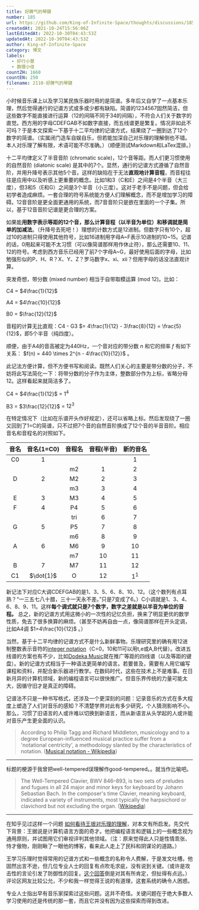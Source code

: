 ```yaml
---
title: 好脾气的琴键
number: 185
url: https://github.com/King-of-Infinite-Space/thoughts/discussions/185
createdAt: 2021-10-24T15:56:06Z
lastEditedAt: 2022-10-30T04:43:53Z
updatedAt: 2022-10-30T04:43:53Z
author: King-of-Infinite-Space
category: 博文
labels:
  - 好行小慧
  - 数理小径
countZH: 1660
countEN: 250
filename: 2110-好脾气的琴键
---
```


小时候音乐课上以及学习某民族乐器时用的是简谱。多年后又自学了一点基本乐理，然后觉得通行的记谱方式或多或少都有缺陷。简谱的1234567固然简洁，但这些数字不能直接进行运算（12的间隔不同于34的间隔），不符合人们关于数字的直觉。西方用的字母CDEFGAB不如数字直接，而五线谱更是繁复。情况非如此不可吗？于是本文探索一下基于十二平均律的记谱方式，结果绕了一圈到达了12个数字的简谱。（实属闭门造车自娱自乐，但若能加深自己对乐理的理解倒也不错。本人对乐理了解有限，术语可能不尽准确。）（顺便测试Markdown和LaTex混排。）

十二平均律定义了半音音阶 (chromatic scale)，12个音等距。而人们更习惯使用的自然音阶 (diatonic scale) 是其中的7个。显然，通行的记谱方式遵循了自然音阶，并用升降号表示其他5个音。这样的缺陷在于无法**直观地计算音程**，而音程往往是应用中以及听感上更重要的概念。比如1和3（C和E）之间是4个半音（大三度），但3和5（E和G）之间是3个半音（小三度）。这对于老手不是问题，但会给初学者造成麻烦。一套合理的符号系统能方便人们理解概念，而不是增加学习的障碍。12音音阶是更全面更通用的系统，而7音音阶只是嵌在里面的一个子集。所以，基于12音音阶记谱是更合理的方案。

如果能**用数字表示等距的12个音，那么计算音程（以半音为单位）和移调就是简单的加减法**。（升降号去死吧！）理想的计数方式是12进制。但数字只有10个，超过10的进制只得使用其他符号，比如16进制用字母A\~F表示10进制的10\~15。记谱的话，0用起来可能不太习惯（可以像简谱那样用作休止符），那么还需要10、11、12的符号。考虑到西方音乐已经用了前7个字母A\~G，最好使用后面的字母，比如勉强形似的P、H、R？X、Y、Z？罗马数字ⅹ、ⅺ、ⅻ？但用字母的话没法直观计算。

突发奇想，带分数 (mixed number) 相当于自带取模运算 (mod 12)。比如：

C4 = $4\frac{1}{12}$

A4 = $4\frac{10}{12}$

B0 = $\frac{12}{12}$

音程的计算无比直观：C4 - G3 $= 4\frac{1}{12} - 3\frac{8}{12} = \frac{5}{12}$，即5个半音（纯四度）。

顺便，由于A4的音高被定为440Hz，一个音对应的带分数 $n$ 和它的频率 $f$ 有如下关系： $f(n) = 440 \times 2^{n - 4\frac{10}{12}}$ 。

此记法方便计算，但不方便书写和阅读。既然人们关心的主要是带分数的分子，不妨将此写法简化一下：将带分数的分子作为主体，整数部分作为上标，省略分母12。这样看起来就简洁多了。

C4 = $4\frac{1}{12}$ = $1^4$

B3 = $3\frac{12}{12}$ = $12^3$

在特定情况下（比如在乐谱开头作好规定），还可以省略上标。然后发现绕了一圈又回到了1=C的简谱，只不过把7个音的自然音阶换成了12个音的半音音阶。相应音名和音程名的对照如下。

| 音名 | 音名(1=C0) | 音程名 | 音程(半音) | 新的音名 |
|:----:|:---------:|:-----:|:--------:|:------:|
| C0  | 1       |     |        | 1    |
|    |         | m2  | 1      | 2    |
| D  | 2       | M2  | 2      | 3    |
|    |         | m3  | 3      | 4    |
| E  | 3       | M3  | 4      | 5    |
| F  | 4       | P4  | 5      | 6    |
|    |         | tri | 6      | 7    |
| G  | 5       | P5  | 7      | 8    |
|    |         | m6  | 8      | 9    |
| A  | 6       | M6  | 9      | 10   |
|    |         | m7  | 10     | 11   |
| B  | 7       | M7  | 11     | 12   |
| C1 | $\dot{1}$      | O   | 12     | $1^1$   |

新记法下对应C大调CDEFGAB的是1、3、5、6、8、10、12。（这个数列有点耳熟？“一三五七八十腊，三十一天永不差。”只是7变成了6。）C小调就是1、3、4、6、8、9、11。这样**每个调式就只是7个数字，数字之差就是以半音为单位的音程。** 总之，新的记谱方式用这微小的一次性的记忆负担，换来了明显更优的数学性质，免去了很多换算的麻烦。（甚至不妨再自由一点，像简谱那样在开头定调，比如A4调 $1=4\frac{10}{12}$ 。）

当然，基于十二平均律的记谱方式不是什么新鲜事物。乐理研究里的确有用12进制整数表示音符的[integer notation]((https://en.wikipedia.org/wiki/Pitch_class#Integer_notation))（C=0，10和11可以用t,e或A,B代替）。改进五线谱的方案也有不少，比如[Dodeka Music](https://www.dodekamusic.com/)就在推广等距的四线谱（以及等距的键盘）。新的记谱方式相当于一种语法更简单的语言。若要普及，需要有人用它编写课程和资料，并配合新乐器进行教学。在数码时代，这些在技术上不是难事。在日新月异的计算机领域，新的编程语言可以很快推广。但音乐界传统的力量可能太大，因循守旧才是真正的障碍。

记谱法不只是一种书写格式，还涉及一个更深刻的问题：记录音乐的方式在多大程度上塑造了人们对音乐的感知？不清楚学界对此有多少研究，个人猜测影响不小。那么，习惯了旧语言的人或许难以切换到新语言，而从新语言从头学起的人或许能对音乐产生更全面的认识。

> According to Philip Tagg and Richard Middleton, musicology and to a degree European-influenced musical practice suffer from a 'notational centricity', a methodology slanted by the characteristics of notation. ([Musical notation - Wikipedia](https://en.wikipedia.org/wiki/Musical_notation#Perspectives_of_musical_notation_in_composition_and_musical_performance))

---

标题的梗源于我曾把well-tempered误理解作good-tempered。。就当作比喻吧。

> The Well-Tempered Clavier, BWV 846–893, is two sets of preludes and fugues in all 24 major and minor keys for keyboard by Johann Sebastian Bach. In the composer's time Clavier, meaning keyboard, indicated a variety of instruments, most typically the harpsichord or clavichord but not excluding the organ.  ([Wikipedia](https://en.wikipedia.org/wiki/The_Well-Tempered_Clavier))

---

在知乎见过这样一个问题 [如何看待王垠对乐理的理解](https://www.zhihu.com/question/435588516)，对本文有所启发。先交代下背景：王据说是计算机语言方面的奇才。他把编程语言和逻辑上的一些概念视为通用原则，并试图用它们审视评判其他领域。（注：原来觉得此人只是性情乖张、恃才傲物，刚刚瞅了一眼他的博客，看来此人走上了民科和阴谋论的道路。）

王学习乐理时觉得常用的记谱方式和一些概念的名称令人费解，于是发文吐槽。他固然出言不逊，但几位专业人士的回复有点吹毛求疵，没有说到关键。（或许是攻击性的言论引发了防御性的回复。[这个回答](https://www.zhihu.com/question/435588516/answer/1638988269)倒是对其有所肯定，但扯得有点远。）评论区网友比较公允，不少和我一样觉得王说的有道理，这套系统的确令人困惑。

专业人士指出早有音乐家探索过这些问题。这并不奇怪。关键问题在于绝大多数人学习使用的还是传统的那一套，而且它并没有因为这些探索而得到改进。
<img src='https://count.lnfinite.space/post/36.svg?plus=1' width='0' height='0' />